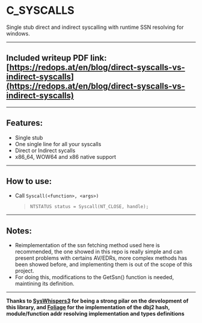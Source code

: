 # C_SYSCALLS

Single stub direct and indirect syscalling with runtime SSN resolving for windows.

---

## Included writeup PDF link: [https://redops.at/en/blog/direct-syscalls-vs-indirect-syscalls](https://redops.at/en/blog/direct-syscalls-vs-indirect-syscalls)

---

## Features:
* Single stub
* One single line for all your syscalls
* Direct or Indirect sycalls
* x86_64, WOW64 and x86 native support
  
---

## How to use:
* Call `Syscall(<function>, <args>)`
    > `NTSTATUS status = Syscall(NT_CLOSE, handle);`

---

## Notes:
* Reimplementation of the ssn fetching method used here is recommended, the one showed in this repo is really simple and can present problems with certains AV/EDRs, more complex methods has been showed before, and implementing them is out of the scope of this project.
* For doing this, modifications to the GetSsn() function is needed, maintining its definition.

---

**Thanks to [SysWhispers3](https://github.com/klezVirus/SysWhispers3) for being a strong pilar on the development of this library, and [Foliage](https://github.com/SecIdiot/FOLIAGE) for the implementation of the dbj2 hash, module/function addr resolving implementation and types definitions**
